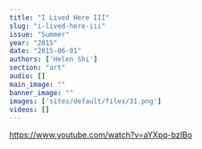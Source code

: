 ```yaml
---
title: "I Lived Here III"
slug: "i-lived-here-iii"
issue: "Summer"
year: "2015"
date: "2015-06-01"
authors: ['Helen Shi']
section: "art"
audio: []
main_image: ""
banner_image: ""
images: ['sites/default/files/31.png']
videos: []
---
```

https://www.youtube.com/watch?v=aYXpq-bzIBo

